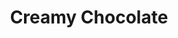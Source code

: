 ---
language: id
layout: product-item
title: Creamy Chocolate
description: Description in &amp; Creamy Chocolate
keyword: keyword in Creamy Chocolate
image: /images/Battic.jpg
sub-title: Creamy Chocolate
article-1: Height &#58; 8″ <br>Length &#58; Random Lengths 4″-18″ <br>Thickness &#58; 3/8″ <br>Color &#58; Almond based with small flecks of seashells <br>
title-right: Creamy Chocolate
article-right: Creamy Chocolate
title-2: Creamy Chocolate
article-2: Creamy Chocolate
article-3: Creamy Chocolate
alt-slide1: Creamy Chocolate
alt-slide2: Creamy Chocolate
alt-slide3: Creamy Chocolate
slide1: /images/Battic.jpg
slide2: /images/Battic.jpg
slide3: /images/Battic.jpg
---
